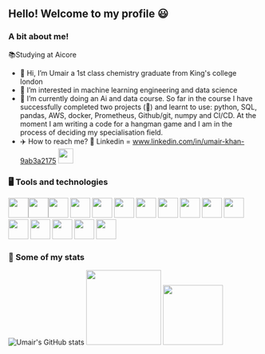 ## Hello! Welcome to my profile :smiley:
### A bit about me!
:books:Studying at Aicore

- 👋 Hi, I’m Umair a 1st class chemistry graduate from King's college london
- 👀 I’m interested in machine learning engineering and data science
- 🌱 I’m currently doing an Ai and data course. So far in the course I have successfully completed two projects (:dancer:) and learnt to use: python, SQL, pandas, AWS, docker, Prometheus, Github/git, numpy and CI/CD. At the moment I am writing a code for a hangman game and I am in the process of deciding my specialisation field.
- :airplane: How to reach me?  :raised_hands:
Linkedin = www.linkedin.com/in/umair-khan-9ab3a2175 <img height=30 src="https://cdn.jsdelivr.net/gh/devicons/devicon/icons/linkedin/linkedin-original.svg" />
          

### :desktop_computer: Tools and technologies

<img height=40 src="https://cdn.jsdelivr.net/gh/devicons/devicon/icons/python/python-original.svg"/><img height=40 src="https://cdn.jsdelivr.net/gh/devicons/devicon/icons/git/git-plain.svg"/><img height=40 src="https://cdn.jsdelivr.net/gh/devicons/devicon/icons/github/github-original.svg"/>
<img height=40 src="https://cdn.jsdelivr.net/gh/devicons/devicon/icons/selenium/selenium-original.svg" />
<img height=40 src="https://cdn.jsdelivr.net/gh/devicons/devicon/icons/docker/docker-original.svg" />
<img height=40 src="https://cdn.jsdelivr.net/gh/devicons/devicon/icons/amazonwebservices/amazonwebservices-original.svg" />
<img height=40 src="https://cdn.jsdelivr.net/gh/devicons/devicon/icons/prometheus/prometheus-original.svg" />
<img height=40 src="https://cdn.jsdelivr.net/gh/devicons/devicon/icons/anaconda/anaconda-original.svg" />
<img height=40 src="https://cdn.jsdelivr.net/gh/devicons/devicon/icons/grafana/grafana-original.svg" />
<img height=40 src="https://cdn.jsdelivr.net/gh/devicons/devicon/icons/postgresql/postgresql-original.svg" />
<img height=40 src="https://cdn.jsdelivr.net/gh/devicons/devicon/icons/visualstudio/visualstudio-plain.svg" />
<img height=40 src="https://cdn.jsdelivr.net/gh/devicons/devicon/icons/linux/linux-original.svg" />
<img height=40 src="https://cdn.jsdelivr.net/gh/devicons/devicon/icons/numpy/numpy-original.svg" />
<img height=40 src="https://cdn.jsdelivr.net/gh/devicons/devicon/icons/pandas/pandas-original.svg" />
<img height=40 src="https://cdn.jsdelivr.net/gh/devicons/devicon/icons/opencv/opencv-original.svg" />
<img height=40 src="https://cdn.jsdelivr.net/gh/devicons/devicon/icons/tensorflow/tensorflow-original.svg" />
          
          

### :dancer: Some of my stats
![Umair's GitHub stats](https://github-readme-stats.vercel.app/api?username=umz-98&show_icons=true&theme=radical&hide=stars,issues,contribs)
<img height=150 src="https://github-readme-streak-stats.herokuapp.com/?user=umz-98&theme=radical&hide=stars,issues,contribs"/>
<img height=120 src="https://github-readme-stats.vercel.app/api/top-langs?username=umz-98&layout=compact&theme=radical&hide=stars,issues,contribs"/>

<!---
umz-98/umz-98 is a ✨ special ✨ repository because its `README.md` (this file) appears on your GitHub profile.
You can click the Preview link to take a look at your changes.
--->
